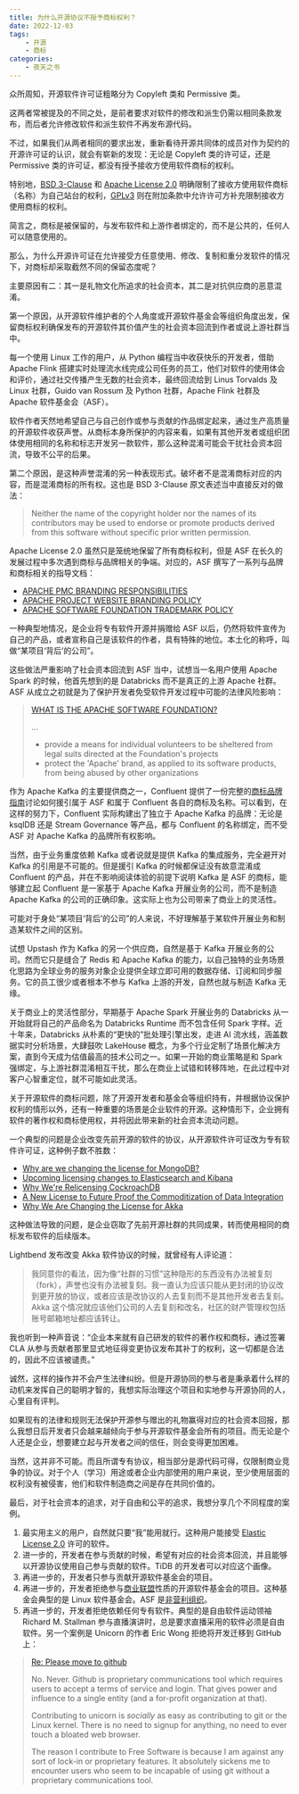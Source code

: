 ```yaml
---
title: 为什么开源协议不授予商标权利？
date: 2022-12-03
tags:
    - 开源
    - 商标
categories:
    - 夜天之书
---
```


众所周知，开源软件许可证粗略分为 Copyleft 类和 Permissive 类。

这两者常被提及的不同之处，是前者要求对软件的修改和派生仍需以相同条款发布，而后者允许修改软件和派生软件不再发布源代码。

不过，如果我们从两者相同的要求出发，重新看待开源共同体的成员对作为契约的开源许可证的认识，就会有崭新的发现：无论是 Copyleft 类的许可证，还是 Permissive 类的许可证，都没有授予接收方使用软件商标的权利。

特别地，[BSD 3-Clause](https://opensource.org/licenses/BSD-3-Clause) 和 [Apache License 2.0](https://www.apache.org/licenses/LICENSE-2.0) 明确限制了接收方使用软件商标（名称）为自己站台的权利，[GPLv3](https://www.gnu.org/licenses/gpl-3.0.en.html) 则在附加条款中允许许可方补充限制接收方使用商标的权利。

简言之，商标是被保留的，与发布软件和上游作者绑定的，而不是公共的，任何人可以随意使用的。

那么，为什么开源许可证在允许接受方任意使用、修改、复制和重分发软件的情况下，对商标却采取截然不同的保留态度呢？

<!-- more -->

主要原因有二：其一是礼物文化所追求的社会资本，其二是对抗供应商的恶意混淆。

第一个原因，从开源软件维护者的个人角度或开源软件基金会等组织角度出发，保留商标权利确保发布的开源软件其价值产生的社会资本回流到作者或说上游社群当中。

每一个使用 Linux 工作的用户，从 Python 编程当中收获快乐的开发者，借助 Apache Flink 搭建实时处理流水线完成公司任务的员工，他们对软件的使用体会和评价，通过社交传播产生无数的社会资本，最终回流给到 Linus Torvalds 及 Linux 社群，Guido van Rossum 及 Python 社群，Apache Flink 社群及 Apache 软件基金会（ASF）。

软件作者天然地希望自己与自己创作或参与贡献的作品绑定起来，通过生产高质量的开源软件收获声誉。从商标本身所保护的内容来看，如果有其他开发者或组织团体使用相同的名称和标志开发另一款软件，那么这种混淆可能会干扰社会资本回流，导致不公平的后果。

第二个原因，是这种声誉混淆的另一种表现形式。破坏者不是混淆商标对应的内容，而是混淆商标的所有权。这也是 BSD 3-Clause 原文表述当中直接反对的做法：

> Neither the name of the copyright holder nor the names of its contributors may be used to endorse or promote products derived from this software without specific prior written permission.

Apache License 2.0 虽然只是笼统地保留了所有商标权利，但是 ASF 在长久的发展过程中多次遇到商标与品牌相关的争端。对应的，ASF 撰写了一系列与品牌和商标相关的指导文档：

* [APACHE PMC BRANDING RESPONSIBILITIES](https://www.apache.org/foundation/marks/responsibility.html)
* [APACHE PROJECT WEBSITE BRANDING POLICY](https://www.apache.org/foundation/marks/pmcs)
* [APACHE SOFTWARE FOUNDATION TRADEMARK POLICY](https://www.apache.org/foundation/marks/)

一种典型地情况，是企业将专有软件开源并捐赠给 ASF 以后，仍然将软件宣传为自己的产品，或者宣称自己是该软件的作者，具有特殊的地位。本土化的称呼，叫做“某项目‘背后’的公司”。

这些做法严重影响了社会资本回流到 ASF 当中，试想当一名用户使用 Apache Spark 的时候，他首先想到的是 Databricks 而不是真正的上游 Apache 社群。ASF 从成立之初就是为了保护开发者免受软件开发过程中可能的法律风险影响：

> [WHAT IS THE APACHE SOFTWARE FOUNDATION?](https://www.apache.org/foundation/how-it-works.html#what)
>
> ...
>
> * provide a means for individual volunteers to be sheltered from legal suits directed at the Foundation's projects
> * protect the 'Apache' brand, as applied to its software products, from being abused by other organizations

作为 Apache Kafka 的主要提供商之一，Confluent 提供了一份完整的[商标品牌指南](https://www.confluent.io/apache-guidelines/)讨论如何援引属于 ASF 和属于 Confluent 各自的商标及名称。可以看到，在这样的努力下，Confluent 实际构建出了独立于 Apache Kafka 的品牌：无论是 ksqlDB 还是 Stream Governance 等产品，都与 Confluent 的名称绑定，而不受 ASF 对 Apache Kafka 的品牌所有权影响。

当然，由于业务重度依赖 Kafka 或者说就是提供 Kafka 的集成服务，完全避开对 Kafka 的引用是不可能的。但是援引 Kafka 的时候都保证没有故意混淆成 Confluent 的产品，并在不影响阅读体验的前提下说明 Kafka 是 ASF 的商标，能够建立起 Confluent 是一家基于 Apache Kafka 开展业务的公司，而不是制造 Apache Kafka 的公司的正确印象。这实际上也为公司带来了商业上的灵活性。

可能对于身处“某项目‘背后’的公司”的人来说，不好理解基于某软件开展业务和制造某软件之间的区别。

试想 Upstash 作为 Kafka 的另一个供应商，自然是基于 Kafka 开展业务的公司。然而它只是缝合了 Redis 和 Apache Kafka 的能力，以自己独特的业务场景化思路为全球业务的服务对象企业提供全球立即可用的数据存储、订阅和同步服务。它的员工很少或者根本不参与 Kafka 上游的开发，自然也就与制造 Kafka 无缘。

关于商业上的灵活性部分，早期基于 Apache Spark 开展业务的 Databricks 从一开始就将自己的产品命名为 Databricks Runtime 而不包含任何 Spark 字样。近十年来，Databricks 从朴素的“更快的”批处理引擎出发，走进 AI 流水线，涵盖数据实时分析场景，大肆鼓吹 LakeHouse 概念，为多个行业定制了场景化解决方案，直到今天成为估值最高的技术公司之一。如果一开始的商业策略是和 Spark 强绑定，与上游社群混淆相互干扰，那么在商业上试错和转移阵地，在此过程中对客户心智重定位，就不可能如此灵活。

关于开源软件的商标问题，除了开源开发者和基金会等组织持有，并根据协议保护权利的情形以外，还有一种重要的场景是企业软件的开源。这种情形下，企业拥有软件的著作权和商标使用权，并将因此带来新的社会资本流动问题。

一个典型的问题是企业改变先前开源的软件的协议，从开源软件许可证改为专有软件许可证，这种例子数不胜数：

* [Why are we changing the license for MongoDB?](https://www.mongodb.com/licensing/server-side-public-license/faq)
* [Upcoming licensing changes to Elasticsearch and Kibana](https://www.elastic.co/blog/licensing-change)
* [Why We're Relicensing CockroachDB](https://www.cockroachlabs.com/blog/oss-relicensing-cockroachdb/)
* [A New License to Future Proof the Commoditization of Data Integration](https://airbyte.com/blog/a-new-license-to-future-proof-the-commoditization-of-data-integration)
* [Why We Are Changing the License for Akka](https://www.lightbend.com/blog/why-we-are-changing-the-license-for-akka)

这种做法导致的问题，是企业窃取了先前开源社群的共同成果，转而使用相同的商标发布软件的后续版本。

Lightbend 发布改变 Akka 软件协议的时候，就曾经有人评论道：

> 我同意你的看法，因为像“社群的习惯”这种隐形的东西没有办法被复刻（fork），声誉也没有办法被复刻。我一直认为应该只能从更封闭的协议改到更开放的协议，或者应该是改协议的人去复刻而不是其他开发者去复刻。Akka 这个情况就应该他们公司的人去复刻和改名，社区的财产管理权包括账号邮箱地址都应该转让。

我也听到一种声音说：“企业本来就有自己研发的软件的著作权和商标，通过签署 CLA 从参与贡献者那里显式地征得变更协议发布其补丁的权利，这一切都是合法的，因此不应该被谴责。”

诚然，这样的操作并不会产生法律纠纷。但是开源协同的参与者是秉承着什么样的动机来发挥自己的聪明才智的，我想实际治理这个项目和实地参与开源协同的人，心里自有评判。

如果现有的法律和规则无法保护开源参与赠出的礼物赢得对应的社会资本回报，那么我想日后开发者只会越来越倾向于参与开源软件基金会所有的项目。而无论是个人还是企业，想要建立起与开发者之间的信任，则会变得更加困难。

当然，这并非不可能。而且所谓专有协议，相当部分是源代码可得，仅限制商业竞争的协议。对于个人（学习）用途或者企业内部使用的用户来说，至少使用层面的权利没有被侵害，他们和软件制造商之间是存在共同价值的。

最后，对于社会资本的追求，对于自由和公平的追求，我想分享几个不同程度的案例。

1. 最实用主义的用户，自然就只要“我”能用就行。这种用户能接受 [Elastic License 2.0](https://www.elastic.co/licensing/elastic-license) 许可的软件。
2. 进一步的，开发者在参与贡献的时候，希望有对应的社会资本回流，并且能够以开源协议使用自己参与贡献的软件。TiDB 的开发者可以对应这个画像。
3. 再进一步的，开发者只参与贡献开源软件基金会的项目。
4. 再进一步的，开发者拒绝参与[商业联盟](https://www.irs.gov/charities-non-profits/other-non-profits/business-leagues)性质的开源软件基金会的项目。这种基金会典型的是 Linux 软件基金会。ASF 是[非营利组织](https://www.irs.gov/charities-non-profits/charitable-organizations/exemption-requirements-501c3-organizations)。
5. 再进一步的，开发者拒绝依赖任何专有软件。典型的是自由软件运动领袖 Richard M. Stallman 参与直播演讲时，总是要求直播采用的软件必须是自由软件。另一个案例是 Unicorn 的作者 Eric Wong 拒绝将开发迁移到 GitHub 上：

> [Re: Please move to github](https://yhbt.net/unicorn-public/20140801213202.GA2729@dcvr.yhbt.net/)
>
> No. Never. Github is proprietary communications tool which requires users to accept a terms of service and login.  That gives power and influence to a single entity (and a for-profit organization at that).
>
> Contributing to unicorn is *socially* as easy as contributing to git or the Linux kernel.  There is no need to signup for anything, no need to ever touch a bloated web browser.
>
> The reason I contribute to Free Software is because I am against any sort of lock-in or proprietary features.  It absolutely sickens me to encounter users who seem to be incapable of using git without a proprietary communications tool.
